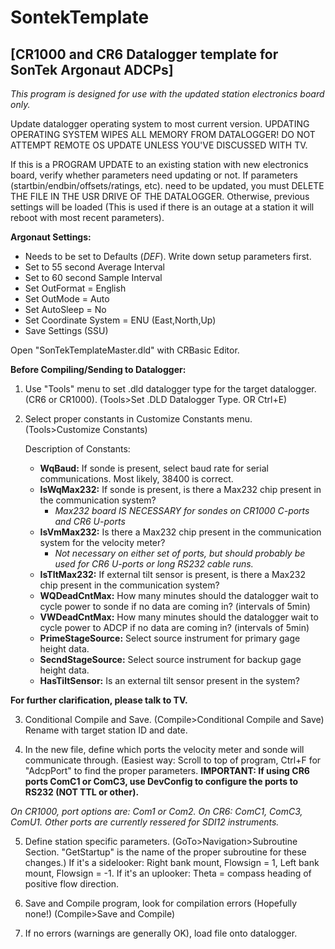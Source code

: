 # SontekTemplate
## [CR1000 and CR6 Datalogger template for SonTek Argonaut ADCPs]

*This program is designed for use with the updated station electronics board only.*

Update datalogger operating system to most current version. UPDATING OPERATING SYSTEM WIPES ALL MEMORY FROM DATALOGGER! DO NOT ATTEMPT REMOTE OS UPDATE UNLESS YOU'VE DISCUSSED WITH TV.

If this is a PROGRAM UPDATE to an existing station with new electronics board, verify whether parameters need updating or not. If parameters (startbin/endbin/offsets/ratings, etc). need to be updated, you must DELETE THE FILE IN THE USR DRIVE OF THE DATALOGGER. Otherwise, previous settings will be loaded (This is used if there is an outage at a station it will reboot with most recent parameters).

**Argonaut Settings:**

  - Needs to be set to Defaults (*DEF*). Write down setup parameters first.
  - Set to 55 second Average Interval
  - Set to 60 second Sample Interval
  - Set OutFormat = English
  - Set OutMode = Auto
  - Set AutoSleep = No
  - Set Coordinate System = ENU (East,North,Up)
  - Save Settings (SSU)

Open "SonTekTemplateMaster.dld" with CRBasic Editor.

**Before Compiling/Sending to Datalogger:**

  1. Use "Tools" menu to set .dld datalogger type for the target datalogger. (CR6 or CR1000). (Tools>Set .DLD Datalogger Type. OR Ctrl+E)
  
  2. Select proper constants in Customize Constants menu. (Tools>Customize Constants)
     
     Description of Constants:
    
     - **WqBaud:** If sonde is present, select baud rate for serial communications. Most likely, 38400 is correct.
     - **IsWqMax232:** If sonde is present, is there a Max232 chip present in the communication system?
        - *Max232 board IS NECESSARY for sondes on CR1000 C-ports and CR6 U-ports*
     - **IsVmMax232:** Is there a Max232 chip present in the communication system for the velocity meter?
        - *Not necessary on either set of ports, but should probably be used for CR6 U-ports or long RS232 cable runs.*
     - **IsTltMax232:** If external tilt sensor is present, is there a Max232 chip present in the communication system?
     - **WQDeadCntMax:** How many minutes should the datalogger wait to cycle power to sonde if no data are coming in? (intervals of 5min)
     - **VWDeadCntMax:** How many minutes should the datalogger wait to cycle power to ADCP if no data are coming in? (intervals of 5min)
     - **PrimeStageSource:** Select source instrument for primary gage height data.
     - **SecndStageSource:** Select source instrument for backup gage height data.
     - **HasTiltSensor:** Is an external tilt sensor present in the system?
     
   **For further clarification, please talk to TV.**
   
   3. Conditional Compile and Save. (Compile>Conditional Compile and Save) Rename with target station ID and date.
   
   4. In the new file, define which ports the velocity meter and sonde will communicate through. (Easiest way: Scroll to top of program, Ctrl+F for "AdcpPort" to find the proper parameters. **IMPORTANT: If using CR6 ports ComC1 or ComC3, use DevConfig to configure the ports to RS232 (NOT TTL or other).**
   
   *On CR1000, port options are: Com1 or Com2. On CR6: ComC1, ComC3, ComU1. Other ports are currently ressered for SDI12 instruments.*
   
   5. Define station specific parameters. (GoTo>Navigation>Subroutine Section. "GetStartup" is the name of the proper subroutine for these changes.) If it's a sidelooker: Right bank mount, Flowsign = 1, Left bank mount, Flowsign = -1. If it's an uplooker: Theta = compass heading of positive flow direction.
   
   6. Save and Compile program, look for compilation errors (Hopefully none!) (Compile>Save and Compile)
   
   7. If no errors (warnings are generally OK), load file onto datalogger.

